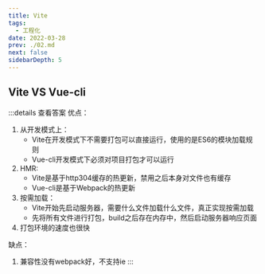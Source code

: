 ```yaml
---
title: Vite
tags: 
  - 工程化
date: 2022-03-28
prev: ./02.md
next: false
sidebarDepth: 5
---
```


## Vite VS Vue-cli

:::details 查看答案
优点：
1. 从开发模式上：
    - Vite在开发模式下不需要打包可以直接运行，使用的是ES6的模块加载规则
    - Vue-cli开发模式下必须对项目打包才可以运行
2. HMR:
    - Vite是基于http304缓存的热更新，禁用之后本身对文件也有缓存
    - Vue-cli是基于Webpack的热更新
3. 按需加载：
    - Vite开始先启动服务器，需要什么文件加载什么文件，真正实现按需加载
    - 先将所有文件进行打包，build之后存在内存中，然后启动服务器响应页面
4. 打包环境的速度也很快

缺点：
1. 兼容性没有webpack好，不支持ie
:::